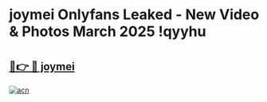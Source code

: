 # joymei Onlyfans Leaked - New Video & Photos March 2025 !qyyhu

# <h2><a href="https://lglbri.iuczelnia.edu.pl?title=joymei&ref=qyyhu">🔗👉 🔴 joymei</a></h2>

[![acn](https://github.com/user-attachments/assets/0f9c940e-d8b0-45ae-aac7-cd30a18b3e1c)](https://lglbri.iuczelnia.edu.pl?title=joymei&ref=qyyhu)

